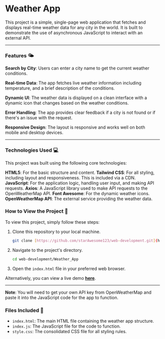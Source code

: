 # Weather App
This project is a simple, single-page web application that fetches and displays real-time weather data for any city in the world. It is built to demonstrate the use of asynchronous JavaScript to interact with an external API.

---

### Features 🌤️
**Search by City**: Users can enter a city name to get the current weather conditions.

**Real-time Data**: The app fetches live weather information including temperature, and a brief description of the conditions.

**Dynamic UI**: The weather data is displayed on a clean interface with a dynamic icon that changes based on the weather conditions.

**Error Handling**: The app provides clear feedback if a city is not found or if there's an issue with the request.

**Responsive Design**: The layout is responsive and works well on both mobile and desktop devices.

---

### Technologies Used 💻
This project was built using the following core technologies:

**HTML5**: For the basic structure and content.
**Tailwind CSS**: For all styling, including layout and responsiveness. This is included via a CDN.
**JavaScript**: For the application logic, handling user input, and making API requests.
**Axios**: A JavaScript library used to make API requests to the OpenWeatherMap API.
**Font Awesome**: For the dynamic weather icons.
**OpenWeatherMap API**: The external service providing the weather data.

### How to View the Project 👀
To view this project, simply follow these steps:

1.  Clone this repository to your local machine.
    ```bash
    git clone [https://github.com/starAwesome123/web-development.git](https://github.com/starAwesome123/web-development.git)
    ```
2.  Navigate to the project's directory.
    ```bash
    cd web-development/Weather_App
    ```
3.  Open the `index.html` file in your preferred web browser.

Alternatively, you can view a live demo **[here](https://starawesome123.github.io/web-development/Weather_App/index.html)**.

---

**Note**: You will need to get your own API key from OpenWeatherMap and paste it into the JavaScript code for the app to function.


### Files Included 📁
* `index.html`: The main HTML file containing the weather app structure.
* `index.js`: The JavaScript file for the code to function.
* `style.css`: The consolidated CSS file for all styling rules.

